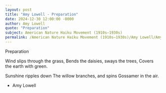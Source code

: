 ```yaml
---
layout: post
title: "Amy Lowell - Preparation"
date: 2024-12-30 12:00:00 -0000
author: Amy Lowell
quote: "Preparation"
subject: American Nature Haiku Movement (1910s–1930s)
permalink: /American Nature Haiku Movement (1910s–1930s)/Amy Lowell/Amy Lowell - Preparation
---
```


Preparation

Wind slips through the grass,
Bends the daisies, sways the trees,
Covers the earth with green.

Sunshine ripples down
The willow branches, and spins
Gossamer in the air.


- Amy Lowell
